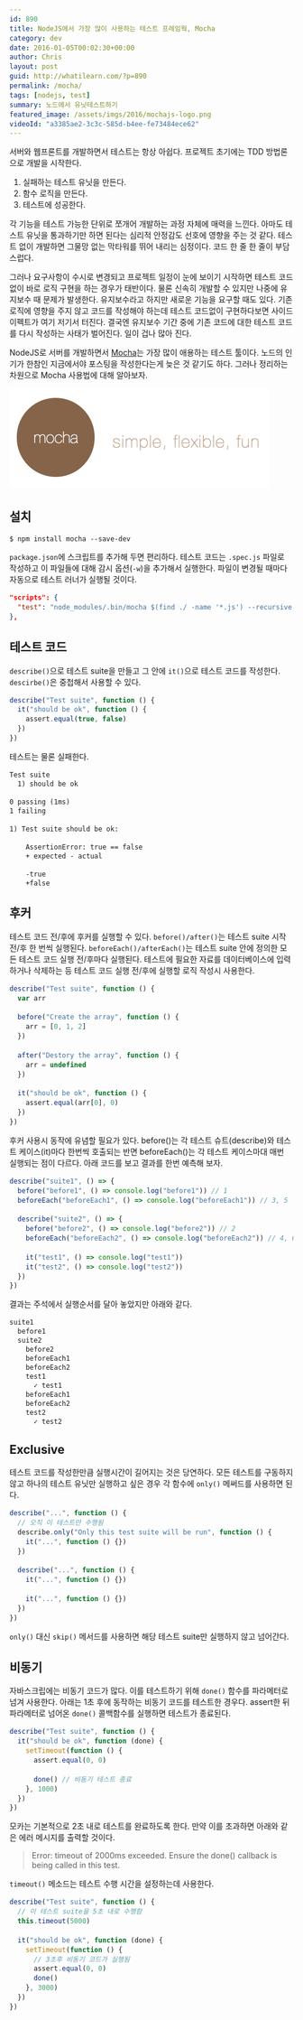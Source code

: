 ```yaml
---
id: 890
title: NodeJS에서 가장 많이 사용하는 테스트 프레임웍, Mocha
category: dev
date: 2016-01-05T00:02:30+00:00
author: Chris
layout: post
guid: http://whatilearn.com/?p=890
permalink: /mocha/
tags: [nodejs, test]
summary: 노드에서 유닛테스트하기
featured_image: /assets/imgs/2016/mochajs-logo.png
videoId: "a3385ae2-3c3c-585d-b4ee-fe73484ece62"
---
```


서버와 웹프론트를 개발하면서 테스트는 항상 아쉽다. 프로젝트 초기에는 TDD 방법론으로 개발을 시작한다.

1. 실패하는 테스트 유닛을 만든다.
2. 함수 로직을 만든다.
3. 테스트에 성공한다.

각 기능을 테스트 가능한 단위로 쪼개어 개발하는 과정 자체에 매력을 느낀다. 아마도 테스트 유닛을 통과하기만 하면 된다는 심리적 안정감도 선호에 영향을 주는 것 같다. 테스트 없이 개발하면 그물망 없는 막타워를 뛰어 내리는 심정이다. 코드 한 줄 한 줄이 부담스럽다.

그러나 요구사항이 수시로 변경되고 프로젝트 일정이 눈에 보이기 시작하면 테스트 코드 없이 바로 로직 구현을 하는 경우가 태반이다. 물론 신속히 개발할 수 있지만 나중에 유지보수 때 문제가 발생한다. 유지보수라고 하지만 새로운 기능을 요구할 때도 있다. 기존 로직에 영향을 주지 않고 코드를 작성해야 하는데 테스트 코드없이 구현하다보면 사이드 이펙트가 여기 저기서 터진다. 결국엔 유지보수 기간 중에 기존 코드에 대한 테스트 코드를 다시 작성하는 사태가 벌어진다. 일이 겁나 많아 진다.

NodeJS로 서버를 개발하면서 [Mocha](https://mochajs.org/)는 가장 많이 애용하는 테스트 툴이다. 노드의 인기가 한참인 지금에서야 포스팅을 작성한다는게 늦은 것 같기도 하다. 그러나 정리하는 차원으로 Mocha 사용법에 대해 알아보자.

![](/assets/imgs/2016/mocha1.png)

## 설치

```
$ npm install mocha --save-dev
```

`package.json`에 스크립트를 추가해 두면 편리하다. 테스트 코드는 `.spec.js` 파일로 작성하고 이 파일들에 대해 감시 옵션(`-w`)을 추가해서 실행한다. 파일이 변경될 때마다 자동으로 테스트 러너가 실행될 것이다.

```json
"scripts": {
  "test": "node_modules/.bin/mocha $(find ./ -name '*.js') --recursive -w"
},
```

## 테스트 코드

`describe()`으로 테스트 suite을 만들고 그 안에 `it()`으로 테스트 코드를 작성한다. `descirbe()`은 중첩해서 사용할 수 있다.

```javascript
describe("Test suite", function () {
  it("should be ok", function () {
    assert.equal(true, false)
  })
})
```

테스트는 물론 실패한다.

```
Test suite
  1) should be ok

0 passing (1ms)
1 failing

1) Test suite should be ok:

    AssertionError: true == false
    + expected - actual

    -true
    +false
```

## 후커

테스트 코드 전/후에 후커를 실행할 수 있다. `before()/after()`는 테스트 suite 시작 전/후 한 번씩 실행된다. `beforeEach()/afterEach()`는 테스트 suite 안에 정의한 모든 테스트 코드 실행 전/후마다 실행된다. 테스트에 필요한 자료를 데이터베이스에 입력하거나 삭제하는 등 테스트 코드 실행 전/후에 실행할 로직 작성시 사용한다.

```javascript
describe("Test suite", function () {
  var arr

  before("Create the array", function () {
    arr = [0, 1, 2]
  })

  after("Destory the array", function () {
    arr = undefined
  })

  it("should be ok", function () {
    assert.equal(arr[0], 0)
  })
})
```

후커 사용시 동작에 유념할 필요가 있다. before()는 각 테스트 슈트(describe)와 테스트 케이스(it)마다 한번씩 호출되는 반면 beforeEach()는 각 테스트 케이스마대 매번 실행되는 점이 다르다. 아래 코드를 보고 결과를 한번 예측해 보자.

```javascript
describe("suite1", () => {
  before("before1", () => console.log("before1")) // 1
  beforeEach("beforeEach1", () => console.log("beforeEach1")) // 3, 5

  describe("suite2", () => {
    before("before2", () => console.log("before2")) // 2
    beforeEach("beforeEach2", () => console.log("beforeEach2")) // 4, 6

    it("test1", () => console.log("test1"))
    it("test2", () => console.log("test2"))
  })
})
```

결과는 주석에서 실행순서를 달아 놓았지만 아래와 같다.

```
suite1
  before1
  suite2
    before2
    beforeEach1
    beforeEach2
    test1
      ✓ test1
    beforeEach1
    beforeEach2
    test2
      ✓ test2
```

## Exclusive

테스트 코드를 작성한만큼 실행시간이 길어지는 것은 당연하다. 모든 테스트를 구동하지 않고 하나의 테스트 유닛만 실행하고 싶은 경우 각 함수에 `only()` 메써드를 사용하면 된다.

```javascript
describe("...", function () {
  // 오직 이 테스트만 수행됨
  describe.only("Only this test suite will be run", function () {
    it("...", function () {})
  })

  describe("...", function () {
    it("...", function () {})

    it("...", function () {})
  })
})
```

`only()` 대신 `skip()` 메서드를 사용하면 해당 테스트 suite만 실행하지 않고 넘어간다.

## 비동기

자바스크립에는 비동기 코드가 많다. 이를 테스트하기 위해 `done()` 함수를 파라메터로 넘겨 사용한다. 아래는 1초 후에 동작하는 비동기 코드를 테스트한 경우다. assert한 뒤 파라메터로 넘어온 `done()` 콜백함수를 실행하면 테스트가 종료된다.

```javascript
describe("Test suite", function () {
  it("should be ok", function (done) {
    setTimeout(function () {
      assert.equal(0, 0)

      done() // 비동기 테스트 종료
    }, 1000)
  })
})
```

모카는 기본적으로 2초 내로 테스트를 완료하도록 한다. 만약 이를 초과하면 아래와 같은 에러 메시지를 출력할 것이다.

> Error: timeout of 2000ms exceeded. Ensure the done() callback is being called in this test.

`timeout()` 메소드는 테스트 수행 시간을 설정하는데 사용한다.

```javascript
describe("Test suite", function () {
  // 이 테스트 suite을 5초 내로 수행함
  this.timeout(5000)

  it("should be ok", function (done) {
    setTimeout(function () {
      // 3초후 비동기 코드가 실행됨
      assert.equal(0, 0)
      done()
    }, 3000)
  })
})
```
